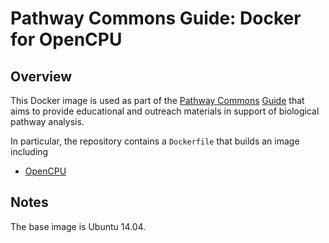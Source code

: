 # Pathway Commons Guide: Docker for OpenCPU

## Overview

This Docker image is used as part of the [Pathway Commons](http://www.pathwaycommons.org/) [Guide](http://pathwaycommons.github.io/guide/) that aims to provide educational and outreach materials in support of biological pathway analysis.

In particular, the repository contains a `Dockerfile` that builds an image including
  - [OpenCPU](https://www.opencpu.org/api.html)

## Notes

The base image is Ubuntu 14.04.
